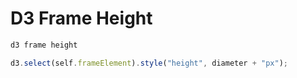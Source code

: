 # D3 Frame Height

``` JavaScript
d3 frame height

d3.select(self.frameElement).style("height", diameter + "px");
```
